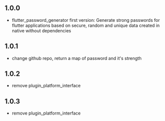 ## 1.0.0

* flutter_password_generator first version: Generate strong passwords for flutter applications based on secure, random and unique data created in native without dependencies 

## 1.0.1

* change github repo, return a map of password and it's strength

## 1.0.2

* remove plugin_platform_interface

## 1.0.3

* remove plugin_platform_interface